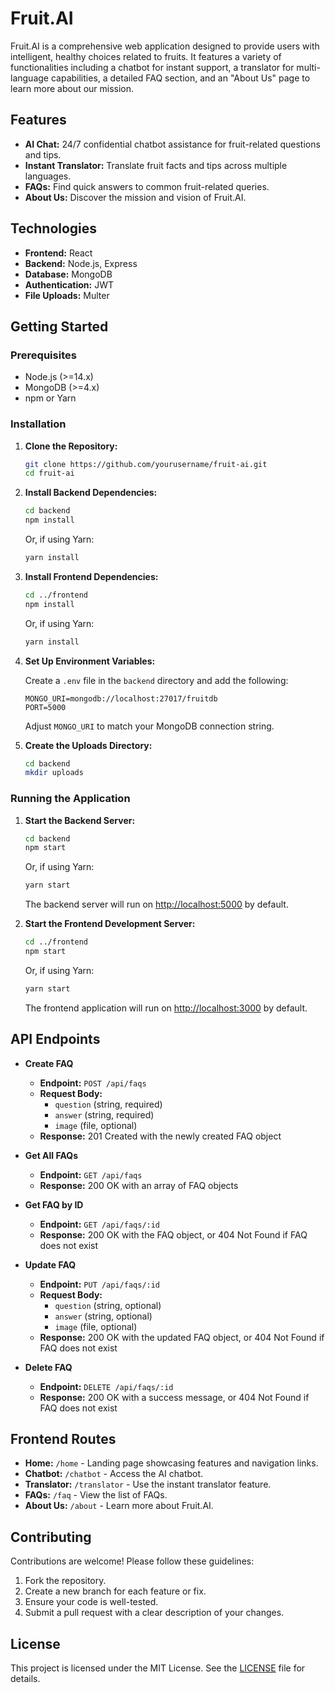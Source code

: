# Fruit.AI

Fruit.AI is a comprehensive web application designed to provide users with intelligent, healthy choices related to fruits. It features a variety of functionalities including a chatbot for instant support, a translator for multi-language capabilities, a detailed FAQ section, and an "About Us" page to learn more about our mission.

## Features

- **AI Chat:** 24/7 confidential chatbot assistance for fruit-related questions and tips.
- **Instant Translator:** Translate fruit facts and tips across multiple languages.
- **FAQs:** Find quick answers to common fruit-related queries.
- **About Us:** Discover the mission and vision of Fruit.AI.

## Technologies

- **Frontend:** React
- **Backend:** Node.js, Express
- **Database:** MongoDB
- **Authentication:** JWT
- **File Uploads:** Multer

## Getting Started

### Prerequisites

- Node.js (>=14.x)
- MongoDB (>=4.x)
- npm or Yarn

### Installation

1. **Clone the Repository:**

    ```bash
    git clone https://github.com/yourusername/fruit-ai.git
    cd fruit-ai
    ```

2. **Install Backend Dependencies:**

    ```bash
    cd backend
    npm install
    ```

    Or, if using Yarn:

    ```bash
    yarn install
    ```

3. **Install Frontend Dependencies:**

    ```bash
    cd ../frontend
    npm install
    ```

    Or, if using Yarn:

    ```bash
    yarn install
    ```

4. **Set Up Environment Variables:**

    Create a `.env` file in the `backend` directory and add the following:

    ```env
    MONGO_URI=mongodb://localhost:27017/fruitdb
    PORT=5000
    ```

    Adjust `MONGO_URI` to match your MongoDB connection string.

5. **Create the Uploads Directory:**

    ```bash
    cd backend
    mkdir uploads
    ```

### Running the Application

1. **Start the Backend Server:**

    ```bash
    cd backend
    npm start
    ```

    Or, if using Yarn:

    ```bash
    yarn start
    ```

    The backend server will run on [http://localhost:5000](http://localhost:5000) by default.

2. **Start the Frontend Development Server:**

    ```bash
    cd ../frontend
    npm start
    ```

    Or, if using Yarn:

    ```bash
    yarn start
    ```

    The frontend application will run on [http://localhost:3000](http://localhost:3000) by default.

## API Endpoints

- **Create FAQ**

    - **Endpoint:** `POST /api/faqs`
    - **Request Body:**
      - `question` (string, required)
      - `answer` (string, required)
      - `image` (file, optional)
    - **Response:** 201 Created with the newly created FAQ object

- **Get All FAQs**

    - **Endpoint:** `GET /api/faqs`
    - **Response:** 200 OK with an array of FAQ objects

- **Get FAQ by ID**

    - **Endpoint:** `GET /api/faqs/:id`
    - **Response:** 200 OK with the FAQ object, or 404 Not Found if FAQ does not exist

- **Update FAQ**

    - **Endpoint:** `PUT /api/faqs/:id`
    - **Request Body:**
      - `question` (string, optional)
      - `answer` (string, optional)
      - `image` (file, optional)
    - **Response:** 200 OK with the updated FAQ object, or 404 Not Found if FAQ does not exist

- **Delete FAQ**

    - **Endpoint:** `DELETE /api/faqs/:id`
    - **Response:** 200 OK with a success message, or 404 Not Found if FAQ does not exist

## Frontend Routes

- **Home:** `/home` - Landing page showcasing features and navigation links.
- **Chatbot:** `/chatbot` - Access the AI chatbot.
- **Translator:** `/translator` - Use the instant translator feature.
- **FAQs:** `/faq` - View the list of FAQs.
- **About Us:** `/about` - Learn more about Fruit.AI.

## Contributing

Contributions are welcome! Please follow these guidelines:

1. Fork the repository.
2. Create a new branch for each feature or fix.
3. Ensure your code is well-tested.
4. Submit a pull request with a clear description of your changes.

## License

This project is licensed under the MIT License. See the [LICENSE](LICENSE) file for details.
